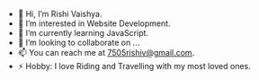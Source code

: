 - 👋 Hi, I’m Rishi Vaishya.
- 👀 I’m interested in Website Development.
- 🌱 I’m currently learning JavaScript.
- 💞️ I’m looking to collaborate on ...
- 📫 You can reach me at 7505rishiv@gmail.com.
- ⚡ Hobby: I love Riding and Travelling with my most loved ones.

<!---
Rishi-0430/Rishi-0430 is a ✨ special ✨ repository because its `README.md` (this file) appears on your GitHub profile.
You can click the Preview link to take a look at your changes.
--->
